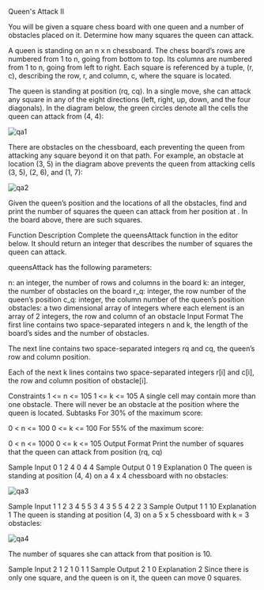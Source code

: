 
Queen's Attack II


You will be given a square chess board with one queen and a number of obstacles placed on it. Determine how many squares the queen can attack.

A queen is standing on an n x n chessboard. The chess board’s rows are numbered from 1 to n, going from bottom to top. Its columns are numbered from 1 to n, going from left to right. Each square is referenced by a tuple, (r, c), describing the row, r, and column, c, where the square is located.

The queen is standing at position (rq, cq). In a single move, she can attack any square in any of the eight directions (left, right, up, down, and the four diagonals). In the diagram below, the green circles denote all the cells the queen can attack from (4, 4):


![qa1](https://user-images.githubusercontent.com/70625091/107354836-db620580-6af8-11eb-9a91-c626a5f695a5.png) 


There are obstacles on the chessboard, each preventing the queen from attacking any square beyond it on that path. For example, an obstacle at location (3, 5) in the diagram above prevents the queen from attacking cells (3, 5), (2, 6), and (1, 7):


![qa2](https://user-images.githubusercontent.com/70625091/107354887-eddc3f00-6af8-11eb-9245-e77468e6040b.png)


Given the queen’s position and the locations of all the obstacles, find and print the number of squares the queen can attack from her position at . In the board above, there are such squares.

Function Description
Complete the queensAttack function in the editor below. It should return an integer that describes the number of squares the queen can attack.

queensAttack has the following parameters:

n: an integer, the number of rows and columns in the board
k: an integer, the number of obstacles on the board
r_q: integer, the row number of the queen’s position
c_q: integer, the column number of the queen’s position
obstacles: a two dimensional array of integers where each element is an array of 2 integers, the row and column of an obstacle
Input Format
The first line contains two space-separated integers n and k, the length of the board’s sides and the number of obstacles.

The next line contains two space-separated integers rq and cq, the queen’s row and column position.

Each of the next k lines contains two space-separated integers r[i] and c[i], the row and column position of obstacle[i].

Constraints
1 <= n <= 105
1 <= k <= 105
A single cell may contain more than one obstacle.
There will never be an obstacle at the position where the queen is located.
Subtasks
For 30% of the maximum score:

0 < n <= 100
0 <= k <= 100
For 55% of the maximum score:

0 < n <= 1000
0 <= k <= 105
Output Format
Print the number of squares that the queen can attack from position (rq, cq)

Sample Input 0
1
2
4 0
4 4
Sample Output 0
1
9
Explanation 0
The queen is standing at position (4, 4) on a 4 x 4 chessboard with no obstacles:


![qa3](https://user-images.githubusercontent.com/70625091/107354976-0ea49480-6af9-11eb-9320-79c32d88bc00.png)


Sample Input 1
1
2
3
4
5
5 3
4 3
5 5
4 2
2 3
Sample Output 1
1
10
Explanation 1
The queen is standing at position (4, 3) on a 5 x 5 chessboard with k = 3 obstacles:


![qa4](https://user-images.githubusercontent.com/70625091/107355020-1ebc7400-6af9-11eb-993d-afeed3843320.png)


The number of squares she can attack from that position is 10.

Sample Input 2
1
2
1 0
1 1
Sample Output 2
1
0
Explanation 2
Since there is only one square, and the queen is on it, the queen can move 0 squares.
